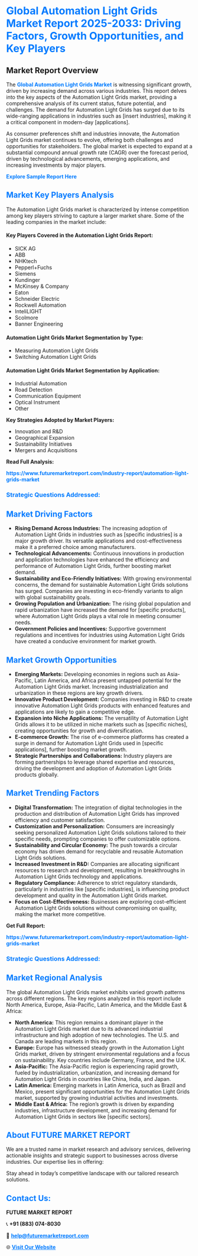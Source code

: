 <h1 style="color: #007BFF;">Global Automation Light Grids Market Report 2025-2033: Driving Factors, Growth Opportunities, and Key Players</h1>

<section id="overview">
<h2>Market Report Overview</h2>
<p>The <a href="https://www.futuremarketreport.com/industry-report/automation-light-grids-market" style="color: #007BFF; text-decoration: none;"><strong>Global Automation Light Grids Market</strong></a> is witnessing significant growth, driven by increasing demand across various industries. This report delves into the key aspects of the Automation Light Grids market, providing a comprehensive analysis of its current status, future potential, and challenges. The demand for Automation Light Grids has surged due to its wide-ranging applications in industries such as [insert industries], making it a critical component in modern-day [applications].</p>
<p>As consumer preferences shift and industries innovate, the Automation Light Grids market continues to evolve, offering both challenges and opportunities for stakeholders. The global market is expected to expand at a substantial compound annual growth rate (CAGR) over the forecast period, driven by technological advancements, emerging applications, and increasing investments by major players.</p>
</section>

<section id="overview">
<p><a href="https://www.futuremarketreport.com/request-sample/reportId=76905" style="color: #007BFF; text-decoration: none;"><strong>Explore Sample Report Here</strong></a></p>
</section>

<section id="key-players">
<h2 style="color: #007BFF;">Market Key Players Analysis</h2>
<p>The Automation Light Grids market is characterized by intense competition among key players striving to capture a larger market share. Some of the leading companies in the market include:</p>
<h4>Key Players Covered in the Automation Light Grids Report:</h4>
<ul><li>SICK AG</li><li>ABB</li><li>NHKtech</li><li>Pepperl+Fuchs</li><li>Siemens</li><li>Kundinger</li><li>McKinsey &amp; Company</li><li>Eaton</li><li>Schneider Electric</li><li>Rockwell Automation</li><li>InteliLIGHT</li><li>Scolmore</li><li>Banner Engineering</li></ul>
<h4>Automation Light Grids Market Segmentation by Type:</h4>
<ul><li>Measuring Automation Light Grids</li><li>Switching Automation Light Grids</li></ul>

<h4>Automation Light Grids Market Segmentation by Application:</h4>
<ul><li>Industrial Automation</li><li>Road Detection</li><li>Communication Equipment</li><li>Optical Instrument</li><li>Other</li></ul>
<p><strong>Key Strategies Adopted by Market Players:</strong></p>
<ul>
<li>Innovation and R&D</li>
<li>Geographical Expansion</li>
<li>Sustainability Initiatives</li>
<li>Mergers and Acquisitions</li>
</ul>
</section>

<section>
<p><strong>Read Full Analysis: </strong></p><a href="https://www.futuremarketreport.com/industry-report/automation-light-grids-market" style="color: #007BFF; text-decoration: none;"><strong>https://www.futuremarketreport.com/industry-report/automation-light-grids-market</strong></a>
<h3 style="color: #007BFF;">Strategic Questions Addressed:</h3>
</section>

<section id="driving-factors">
<h2 style="color: #007BFF;">Market Driving Factors</h2>
<ul>
<li><strong>Rising Demand Across Industries:</strong> The increasing adoption of Automation Light Grids in industries such as [specific industries] is a major growth driver. Its versatile applications and cost-effectiveness make it a preferred choice among manufacturers.</li>
<li><strong>Technological Advancements:</strong> Continuous innovations in production and application technologies have enhanced the efficiency and performance of Automation Light Grids, further boosting market demand.</li>
<li><strong>Sustainability and Eco-Friendly Initiatives:</strong> With growing environmental concerns, the demand for sustainable Automation Light Grids solutions has surged. Companies are investing in eco-friendly variants to align with global sustainability goals.</li>
<li><strong>Growing Population and Urbanization:</strong> The rising global population and rapid urbanization have increased the demand for [specific products], where Automation Light Grids plays a vital role in meeting consumer needs.</li>
<li><strong>Government Policies and Incentives:</strong> Supportive government regulations and incentives for industries using Automation Light Grids have created a conducive environment for market growth.</li>
</ul>
</section>

<section id="growth-opportunities">
<h2 style="color: #007BFF;">Market Growth Opportunities</h2>
<ul>
<li><strong>Emerging Markets:</strong> Developing economies in regions such as Asia-Pacific, Latin America, and Africa present untapped potential for the Automation Light Grids market. Increasing industrialization and urbanization in these regions are key growth drivers.</li>
<li><strong>Innovative Product Development:</strong> Companies investing in R&D to create innovative Automation Light Grids products with enhanced features and applications are likely to gain a competitive edge.</li>
<li><strong>Expansion into Niche Applications:</strong> The versatility of Automation Light Grids allows it to be utilized in niche markets such as [specific niches], creating opportunities for growth and diversification.</li>
<li><strong>E-commerce Growth:</strong> The rise of e-commerce platforms has created a surge in demand for Automation Light Grids used in [specific applications], further boosting market growth.</li>
<li><strong>Strategic Partnerships and Collaborations:</strong> Industry players are forming partnerships to leverage shared expertise and resources, driving the development and adoption of Automation Light Grids products globally.</li>
</ul>
</section>

<section id="trending-factors">
<h2 style="color: #007BFF;">Market Trending Factors</h2>
<ul>
<li><strong>Digital Transformation:</strong> The integration of digital technologies in the production and distribution of Automation Light Grids has improved efficiency and customer satisfaction.</li>
<li><strong>Customization and Personalization:</strong> Consumers are increasingly seeking personalized Automation Light Grids solutions tailored to their specific needs, prompting companies to offer customizable options.</li>
<li><strong>Sustainability and Circular Economy:</strong> The push towards a circular economy has driven demand for recyclable and reusable Automation Light Grids solutions.</li>
<li><strong>Increased Investment in R&D:</strong> Companies are allocating significant resources to research and development, resulting in breakthroughs in Automation Light Grids technology and applications.</li>
<li><strong>Regulatory Compliance:</strong> Adherence to strict regulatory standards, particularly in industries like [specific industries], is influencing product development and quality in the Automation Light Grids market.</li>
<li><strong>Focus on Cost-Effectiveness:</strong> Businesses are exploring cost-efficient Automation Light Grids solutions without compromising on quality, making the market more competitive.</li>
</ul>
</section>

<section>
<p><strong>Get Full Report: </strong></p><a href="https://www.futuremarketreport.com/industry-report/automation-light-grids-market" style="color: #007BFF; text-decoration: none;"><strong>https://www.futuremarketreport.com/industry-report/automation-light-grids-market</strong></a>
<h3 style="color: #007BFF;">Strategic Questions Addressed:</h3>
</section>


<section id="regional-analysis">
<h2 style="color: #007BFF;">Market Regional Analysis</h2>
<p>The global Automation Light Grids market exhibits varied growth patterns across different regions. The key regions analyzed in this report include North America, Europe, Asia-Pacific, Latin America, and the Middle East & Africa:</p>
<ul>
<li><strong>North America:</strong> This region remains a dominant player in the Automation Light Grids market due to its advanced industrial infrastructure and high adoption of new technologies. The U.S. and Canada are leading markets in this region.</li>
<li><strong>Europe:</strong> Europe has witnessed steady growth in the Automation Light Grids market, driven by stringent environmental regulations and a focus on sustainability. Key countries include Germany, France, and the U.K.</li>
<li><strong>Asia-Pacific:</strong> The Asia-Pacific region is experiencing rapid growth, fueled by industrialization, urbanization, and increasing demand for Automation Light Grids in countries like China, India, and Japan.</li>
<li><strong>Latin America:</strong> Emerging markets in Latin America, such as Brazil and Mexico, present significant opportunities for the Automation Light Grids market, supported by growing industrial activities and investments.</li>
<li><strong>Middle East & Africa:</strong> The region’s growth is driven by expanding industries, infrastructure development, and increasing demand for Automation Light Grids in sectors like [specific sectors].</li>
</ul>
</section>

<footer>
<h2 style="color: #007BFF;">About FUTURE MARKET REPORT</h2>
<p>We are a trusted name in market research and advisory services, delivering actionable insights and strategic support to businesses across diverse industries. Our expertise lies in offering:</p>

<p>Stay ahead in today’s competitive landscape with our tailored research solutions.</p>

<h2 style="color: #007BFF;">Contact Us:</h2>
<p><strong>FUTURE MARKET REPORT</strong></p>
<p>📞 <strong>+91 (883) 074-8030</strong></p>
<p>📧 <strong><a href="mailto:help@futuremarketreport.com" style="color: #007BFF;">help@futuremarketreport.com</a></strong></p>
<p>🌐 <strong><a href="https://www.futuremarketreport.com/" style="color: #007BFF;">Visit Our Website</a></strong></p>
</footer>